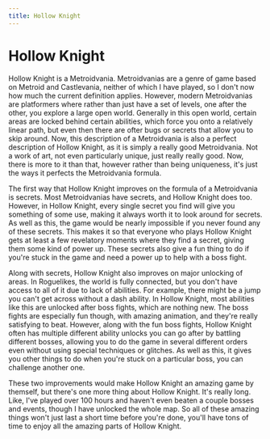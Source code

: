 ```yaml
---
title: Hollow Knight
---
```


# Hollow Knight

Hollow Knight is a Metroidvania. Metroidvanias are a genre of game based on Metroid and Castlevania, neither of which I have played, so I don't now how much the current definition applies. However, modern Metroidvanias are platformers where rather than just have a set of levels, one after the other, you explore a large open world. Generally in this open world, certain areas are locked behind certain abilities, which force you onto a relatively linear path, but even then there are ofter bugs or secrets that allow you to skip around. Now, this description of a Metroidvania is also a perfect description of Hollow Knight, as it is simply a really good Metroidvania. Not a work of art, not even particularly unique, just really really good. Now, there is more to it than that, however rather than being uniqueness, it's just the ways it perfects the Metroidvania formula.

The first way that Hollow Knight improves on the formula of a Metroidvania is secrets. Most Metroidvanias have secrets, and Hollow Knight does too. However, in Hollow Knight, every single secret you find will give you something of some use, making it always worth it to look around for secrets. As well as this, the game would be nearly impossible if you never found any of these secrets. This makes it so that everyone who plays Hollow Knight gets at least a few revelatory moments where they find a secret, giving them some kind of power up. These secrets also give a fun thing to do if you're stuck in the game and need a power up to help with a boss fight.

Along with secrets, Hollow Knight also improves on major unlocking of areas. In Roguelikes, the world is fully connected, but you don't have access to all of it due to lack of abilities. For example, there might be a jump you can't get across without a dash ability. In Hollow Knight, most abilities like this are unlocked after boss fights, which are nothing new. The boss fights are especially fun though, with amazing animation, and they're really satisfying to beat. However, along with the fun boss fights, Hollow Knight often has multiple different ability unlocks you can go after by battling different bosses, allowing you to do the game in several different orders even without using special techniques or glitches. As well as this, it gives you other things to do when you're stuck on a particular boss, you can challenge another one.

These two improvements would make Hollow Knight an amazing game by themself, but there's one more thing about Hollow Knight. It's really long. Like, I've played over 100 hours and haven't even beaten a couple bosses and events, though I have unlocked the whole map. So all of these amazing things won't just last a short time before you're done, you'll have tons of time to enjoy all the amazing parts of Hollow Knight.
